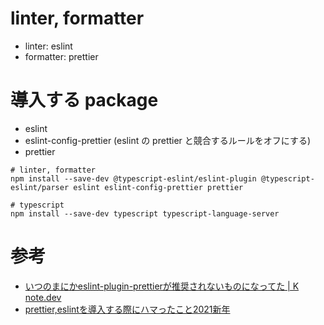 # linter, formatter
- linter: eslint
- formatter: prettier

# 導入する package
- eslint
- eslint-config-prettier (eslint の prettier と競合するルールをオフにする)
- prettier

``` shell
# linter, formatter
npm install --save-dev @typescript-eslint/eslint-plugin @typescript-eslint/parser eslint eslint-config-prettier prettier

# typescript
npm install --save-dev typescript typescript-language-server
```

# 参考
- [いつのまにかeslint\-plugin\-prettierが推奨されないものになってた \| K note\.dev](https://knote.dev/post/2020-08-29/duprecated-eslint-plugin-prettier/)
- [prettier,eslintを導入する際にハマったこと2021新年](https://zenn.dev/ryusou/articles/nodejs-prettier-eslint2021)
